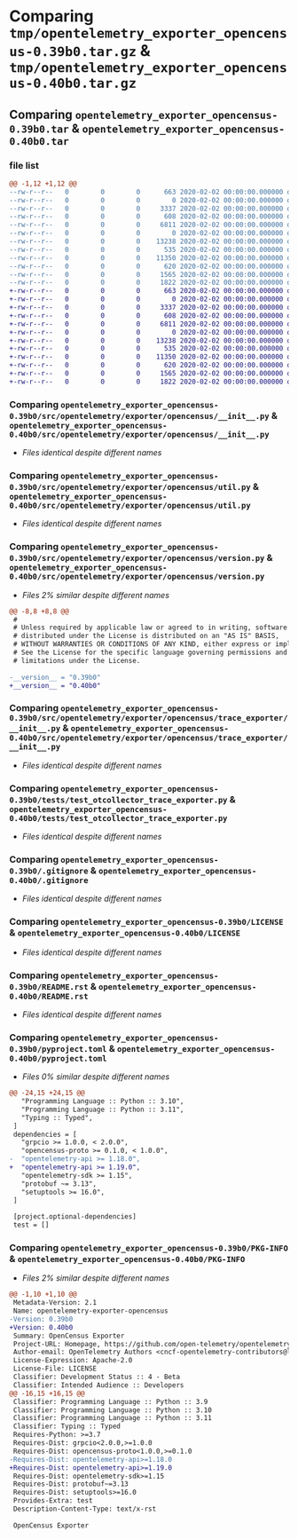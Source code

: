 # Comparing `tmp/opentelemetry_exporter_opencensus-0.39b0.tar.gz` & `tmp/opentelemetry_exporter_opencensus-0.40b0.tar.gz`

## Comparing `opentelemetry_exporter_opencensus-0.39b0.tar` & `opentelemetry_exporter_opencensus-0.40b0.tar`

### file list

```diff
@@ -1,12 +1,12 @@
--rw-r--r--   0        0        0      663 2020-02-02 00:00:00.000000 opentelemetry_exporter_opencensus-0.39b0/src/opentelemetry/exporter/opencensus/__init__.py
--rw-r--r--   0        0        0        0 2020-02-02 00:00:00.000000 opentelemetry_exporter_opencensus-0.39b0/src/opentelemetry/exporter/opencensus/py.typed
--rw-r--r--   0        0        0     3337 2020-02-02 00:00:00.000000 opentelemetry_exporter_opencensus-0.39b0/src/opentelemetry/exporter/opencensus/util.py
--rw-r--r--   0        0        0      608 2020-02-02 00:00:00.000000 opentelemetry_exporter_opencensus-0.39b0/src/opentelemetry/exporter/opencensus/version.py
--rw-r--r--   0        0        0     6811 2020-02-02 00:00:00.000000 opentelemetry_exporter_opencensus-0.39b0/src/opentelemetry/exporter/opencensus/trace_exporter/__init__.py
--rw-r--r--   0        0        0        0 2020-02-02 00:00:00.000000 opentelemetry_exporter_opencensus-0.39b0/tests/__init__.py
--rw-r--r--   0        0        0    13238 2020-02-02 00:00:00.000000 opentelemetry_exporter_opencensus-0.39b0/tests/test_otcollector_trace_exporter.py
--rw-r--r--   0        0        0      535 2020-02-02 00:00:00.000000 opentelemetry_exporter_opencensus-0.39b0/.gitignore
--rw-r--r--   0        0        0    11350 2020-02-02 00:00:00.000000 opentelemetry_exporter_opencensus-0.39b0/LICENSE
--rw-r--r--   0        0        0      620 2020-02-02 00:00:00.000000 opentelemetry_exporter_opencensus-0.39b0/README.rst
--rw-r--r--   0        0        0     1565 2020-02-02 00:00:00.000000 opentelemetry_exporter_opencensus-0.39b0/pyproject.toml
--rw-r--r--   0        0        0     1822 2020-02-02 00:00:00.000000 opentelemetry_exporter_opencensus-0.39b0/PKG-INFO
+-rw-r--r--   0        0        0      663 2020-02-02 00:00:00.000000 opentelemetry_exporter_opencensus-0.40b0/src/opentelemetry/exporter/opencensus/__init__.py
+-rw-r--r--   0        0        0        0 2020-02-02 00:00:00.000000 opentelemetry_exporter_opencensus-0.40b0/src/opentelemetry/exporter/opencensus/py.typed
+-rw-r--r--   0        0        0     3337 2020-02-02 00:00:00.000000 opentelemetry_exporter_opencensus-0.40b0/src/opentelemetry/exporter/opencensus/util.py
+-rw-r--r--   0        0        0      608 2020-02-02 00:00:00.000000 opentelemetry_exporter_opencensus-0.40b0/src/opentelemetry/exporter/opencensus/version.py
+-rw-r--r--   0        0        0     6811 2020-02-02 00:00:00.000000 opentelemetry_exporter_opencensus-0.40b0/src/opentelemetry/exporter/opencensus/trace_exporter/__init__.py
+-rw-r--r--   0        0        0        0 2020-02-02 00:00:00.000000 opentelemetry_exporter_opencensus-0.40b0/tests/__init__.py
+-rw-r--r--   0        0        0    13238 2020-02-02 00:00:00.000000 opentelemetry_exporter_opencensus-0.40b0/tests/test_otcollector_trace_exporter.py
+-rw-r--r--   0        0        0      535 2020-02-02 00:00:00.000000 opentelemetry_exporter_opencensus-0.40b0/.gitignore
+-rw-r--r--   0        0        0    11350 2020-02-02 00:00:00.000000 opentelemetry_exporter_opencensus-0.40b0/LICENSE
+-rw-r--r--   0        0        0      620 2020-02-02 00:00:00.000000 opentelemetry_exporter_opencensus-0.40b0/README.rst
+-rw-r--r--   0        0        0     1565 2020-02-02 00:00:00.000000 opentelemetry_exporter_opencensus-0.40b0/pyproject.toml
+-rw-r--r--   0        0        0     1822 2020-02-02 00:00:00.000000 opentelemetry_exporter_opencensus-0.40b0/PKG-INFO
```

### Comparing `opentelemetry_exporter_opencensus-0.39b0/src/opentelemetry/exporter/opencensus/__init__.py` & `opentelemetry_exporter_opencensus-0.40b0/src/opentelemetry/exporter/opencensus/__init__.py`

 * *Files identical despite different names*

### Comparing `opentelemetry_exporter_opencensus-0.39b0/src/opentelemetry/exporter/opencensus/util.py` & `opentelemetry_exporter_opencensus-0.40b0/src/opentelemetry/exporter/opencensus/util.py`

 * *Files identical despite different names*

### Comparing `opentelemetry_exporter_opencensus-0.39b0/src/opentelemetry/exporter/opencensus/version.py` & `opentelemetry_exporter_opencensus-0.40b0/src/opentelemetry/exporter/opencensus/version.py`

 * *Files 2% similar despite different names*

```diff
@@ -8,8 +8,8 @@
 #
 # Unless required by applicable law or agreed to in writing, software
 # distributed under the License is distributed on an "AS IS" BASIS,
 # WITHOUT WARRANTIES OR CONDITIONS OF ANY KIND, either express or implied.
 # See the License for the specific language governing permissions and
 # limitations under the License.
 
-__version__ = "0.39b0"
+__version__ = "0.40b0"
```

### Comparing `opentelemetry_exporter_opencensus-0.39b0/src/opentelemetry/exporter/opencensus/trace_exporter/__init__.py` & `opentelemetry_exporter_opencensus-0.40b0/src/opentelemetry/exporter/opencensus/trace_exporter/__init__.py`

 * *Files identical despite different names*

### Comparing `opentelemetry_exporter_opencensus-0.39b0/tests/test_otcollector_trace_exporter.py` & `opentelemetry_exporter_opencensus-0.40b0/tests/test_otcollector_trace_exporter.py`

 * *Files identical despite different names*

### Comparing `opentelemetry_exporter_opencensus-0.39b0/.gitignore` & `opentelemetry_exporter_opencensus-0.40b0/.gitignore`

 * *Files identical despite different names*

### Comparing `opentelemetry_exporter_opencensus-0.39b0/LICENSE` & `opentelemetry_exporter_opencensus-0.40b0/LICENSE`

 * *Files identical despite different names*

### Comparing `opentelemetry_exporter_opencensus-0.39b0/README.rst` & `opentelemetry_exporter_opencensus-0.40b0/README.rst`

 * *Files identical despite different names*

### Comparing `opentelemetry_exporter_opencensus-0.39b0/pyproject.toml` & `opentelemetry_exporter_opencensus-0.40b0/pyproject.toml`

 * *Files 0% similar despite different names*

```diff
@@ -24,15 +24,15 @@
   "Programming Language :: Python :: 3.10",
   "Programming Language :: Python :: 3.11",
   "Typing :: Typed",
 ]
 dependencies = [
   "grpcio >= 1.0.0, < 2.0.0",
   "opencensus-proto >= 0.1.0, < 1.0.0",
-  "opentelemetry-api >= 1.18.0",
+  "opentelemetry-api >= 1.19.0",
   "opentelemetry-sdk >= 1.15",
   "protobuf ~= 3.13",
   "setuptools >= 16.0",
 ]
 
 [project.optional-dependencies]
 test = []
```

### Comparing `opentelemetry_exporter_opencensus-0.39b0/PKG-INFO` & `opentelemetry_exporter_opencensus-0.40b0/PKG-INFO`

 * *Files 2% similar despite different names*

```diff
@@ -1,10 +1,10 @@
 Metadata-Version: 2.1
 Name: opentelemetry-exporter-opencensus
-Version: 0.39b0
+Version: 0.40b0
 Summary: OpenCensus Exporter
 Project-URL: Homepage, https://github.com/open-telemetry/opentelemetry-python/tree/main/exporter/opentelemetry-exporter-opencensus
 Author-email: OpenTelemetry Authors <cncf-opentelemetry-contributors@lists.cncf.io>
 License-Expression: Apache-2.0
 License-File: LICENSE
 Classifier: Development Status :: 4 - Beta
 Classifier: Intended Audience :: Developers
@@ -16,15 +16,15 @@
 Classifier: Programming Language :: Python :: 3.9
 Classifier: Programming Language :: Python :: 3.10
 Classifier: Programming Language :: Python :: 3.11
 Classifier: Typing :: Typed
 Requires-Python: >=3.7
 Requires-Dist: grpcio<2.0.0,>=1.0.0
 Requires-Dist: opencensus-proto<1.0.0,>=0.1.0
-Requires-Dist: opentelemetry-api>=1.18.0
+Requires-Dist: opentelemetry-api>=1.19.0
 Requires-Dist: opentelemetry-sdk>=1.15
 Requires-Dist: protobuf~=3.13
 Requires-Dist: setuptools>=16.0
 Provides-Extra: test
 Description-Content-Type: text/x-rst
 
 OpenCensus Exporter
```

